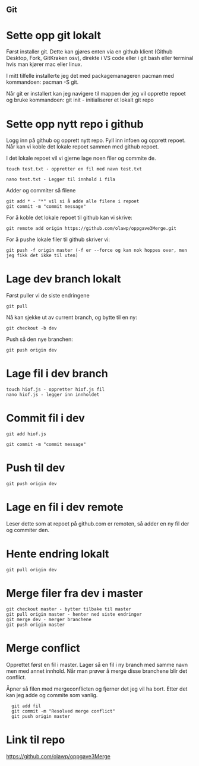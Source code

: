 ## Git

# Sette opp git lokalt

Først installer git. Dette kan gjøres enten via en github klient (Github Desktop, Fork, GitKraken osv), direkte i VS code eller i git bash eller terminal hvis man kjører mac eller linux. 

I mitt tilfelle installerte jeg det med packagemanageren pacman med kommandoen:
pacman -S git.

Når git er installert kan jeg navigere til mappen der jeg vil opprette repoet og bruke kommandoen: 
    git init - initialiserer et lokalt git repo

# Sette opp nytt repo i github
 Logg inn på github og opprett nytt repo. Fyll inn infoen og opprett repoet. Når kan vi koble det lokale repoet sammen med github repoet.

 I det lokale repoet vil vi gjerne lage noen filer og commite de.

    touch test.txt - oppretter en fil med navn test.txt

    nano test.txt - Legger til innhold i fila

 Adder og commiter så filene

    git add * - "*" vil si å adde alle filene i repoet
    git commit -m "commit message"

 For å koble det lokale repoet til github kan vi skrive:

    git remote add origin https://github.com/olawp/oppgave3Merge.git

 For å pushe lokale filer til github skriver vi:

    git push -f origin master (-f er --force og kan nok hoppes over, men jeg fikk det ikke til uten)

 # Lage dev branch lokalt

 Først puller vi de siste endringene

    git pull

 Nå kan sjekke ut av current branch, og bytte til en ny:

    git checkout -b dev

 Push så den nye branchen:

    git push origin dev

 # Lage fil i dev branch

    touch hiof.js - oppretter hiof.js fil
    nano hiof.js - legger inn innholdet

 # Commit fil i dev

    git add hiof.js

    git commit -m "commit message"

 # Push til dev

    git push origin dev

 # Lage en fil i dev remote

 Leser dette som at repoet på github.com er remoten, så adder en ny fil der og commiter den.

 # Hente endring lokalt
 
    git pull origin dev

 # Merge filer fra dev i master
    git checkout master - bytter tilbake til master
    git pull origin master - henter ned siste endringer
    git merge dev - merger branchene
    git push origin master

# Merge conflict

   Opprettet først en fil i master.
   Lager så en fil i ny branch med samme navn men med annet innhold.
   Når man prøver å merge disse branchene blir det conflict.

   Åpner så filen med mergeconflicten og fjerner det jeg vil ha bort. Etter det kan jeg adde og commite som vanlig.

      git add fil
      git commit -m "Resolved merge conflict"
      git push origin master


# Link til repo

https://github.com/olawp/oppgave3Merge

